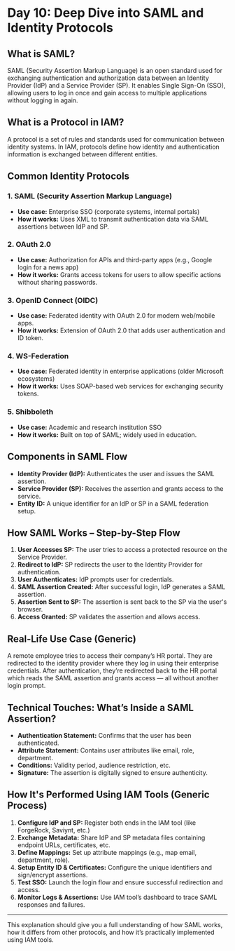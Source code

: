 
# Day 10: Deep Dive into SAML and Identity Protocols

## What is SAML?
SAML (Security Assertion Markup Language) is an open standard used for exchanging authentication and authorization data between an Identity Provider (IdP) and a Service Provider (SP). It enables Single Sign-On (SSO), allowing users to log in once and gain access to multiple applications without logging in again.

## What is a Protocol in IAM?
A protocol is a set of rules and standards used for communication between identity systems. In IAM, protocols define how identity and authentication information is exchanged between different entities.

## Common Identity Protocols
### 1. **SAML (Security Assertion Markup Language)**
- **Use case:** Enterprise SSO (corporate systems, internal portals)
- **How it works:** Uses XML to transmit authentication data via SAML assertions between IdP and SP.

### 2. **OAuth 2.0**
- **Use case:** Authorization for APIs and third-party apps (e.g., Google login for a news app)
- **How it works:** Grants access tokens for users to allow specific actions without sharing passwords.

### 3. **OpenID Connect (OIDC)**
- **Use case:** Federated identity with OAuth 2.0 for modern web/mobile apps.
- **How it works:** Extension of OAuth 2.0 that adds user authentication and ID token.

### 4. **WS-Federation**
- **Use case:** Federated identity in enterprise applications (older Microsoft ecosystems)
- **How it works:** Uses SOAP-based web services for exchanging security tokens.

### 5. **Shibboleth**
- **Use case:** Academic and research institution SSO
- **How it works:** Built on top of SAML; widely used in education.

## Components in SAML Flow
- **Identity Provider (IdP):** Authenticates the user and issues the SAML assertion.
- **Service Provider (SP):** Receives the assertion and grants access to the service.
- **Entity ID:** A unique identifier for an IdP or SP in a SAML federation setup.

## How SAML Works – Step-by-Step Flow
1. **User Accesses SP:** The user tries to access a protected resource on the Service Provider.
2. **Redirect to IdP:** SP redirects the user to the Identity Provider for authentication.
3. **User Authenticates:** IdP prompts user for credentials.
4. **SAML Assertion Created:** After successful login, IdP generates a SAML assertion.
5. **Assertion Sent to SP:** The assertion is sent back to the SP via the user's browser.
6. **Access Granted:** SP validates the assertion and allows access.

## Real-Life Use Case (Generic)
A remote employee tries to access their company’s HR portal. They are redirected to the identity provider where they log in using their enterprise credentials. After authentication, they’re redirected back to the HR portal which reads the SAML assertion and grants access — all without another login prompt.

## Technical Touches: What’s Inside a SAML Assertion?
- **Authentication Statement:** Confirms that the user has been authenticated.
- **Attribute Statement:** Contains user attributes like email, role, department.
- **Conditions:** Validity period, audience restriction, etc.
- **Signature:** The assertion is digitally signed to ensure authenticity.

## How It's Performed Using IAM Tools (Generic Process)
1. **Configure IdP and SP:** Register both ends in the IAM tool (like ForgeRock, Saviynt, etc.)
2. **Exchange Metadata:** Share IdP and SP metadata files containing endpoint URLs, certificates, etc.
3. **Define Mappings:** Set up attribute mappings (e.g., map email, department, role).
4. **Setup Entity ID & Certificates:** Configure the unique identifiers and sign/encrypt assertions.
5. **Test SSO:** Launch the login flow and ensure successful redirection and access.
6. **Monitor Logs & Assertions:** Use IAM tool’s dashboard to trace SAML responses and failures.

---

This explanation should give you a full understanding of how SAML works, how it differs from other protocols, and how it’s practically implemented using IAM tools.
